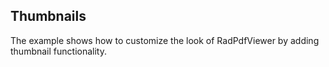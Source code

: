 ##  Thumbnails 

The example shows how to customize the look of RadPdfViewer by adding thumbnail functionality.

[//]: <keywords: pdf,page,tumbnail,menu,image>